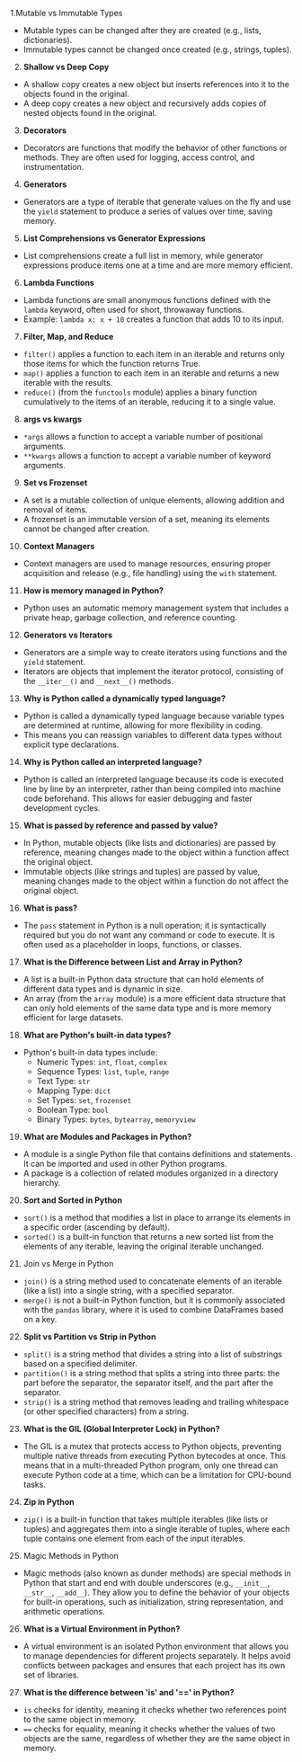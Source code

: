 1.Mutable vs Immutable Types
- Mutable types can be changed after they are created (e.g., lists, dictionaries).
- Immutable types cannot be changed once created (e.g., strings, tuples).

2. **Shallow vs Deep Copy**
- A shallow copy creates a new object but inserts references into it to the objects found in the original.
- A deep copy creates a new object and recursively adds copies of nested objects found in the original.

3. **Decorators**
- Decorators are functions that modify the behavior of other functions or methods. They are often used for logging, access control, and instrumentation.

4. **Generators**
- Generators are a type of iterable that generate values on the fly and use the `yield` statement to produce a series of values over time, saving memory.

5. **List Comprehensions vs Generator Expressions** 
- List comprehensions create a full list in memory, while generator expressions produce items one at a time and are more memory efficient.

6. **Lambda Functions**
- Lambda functions are small anonymous functions defined with the `lambda` keyword, often used for short, throwaway functions.
- Example: `lambda x: x + 10` creates a function that adds 10 to its input.

7. **Filter, Map, and Reduce**
- `filter()` applies a function to each item in an iterable and returns only those items for which the function returns True.
- `map()` applies a function to each item in an iterable and returns a new iterable with the results.
- `reduce()` (from the `functools` module) applies a binary function cumulatively to the items of an iterable, reducing it to a single value.

8. **args vs kwargs**
- `*args` allows a function to accept a variable number of positional arguments.
- `**kwargs` allows a function to accept a variable number of keyword arguments.

9. **Set vs Frozenset**
- A set is a mutable collection of unique elements, allowing addition and removal of items.
- A frozenset is an immutable version of a set, meaning its elements cannot be changed after creation.

10. **Context Managers**
- Context managers are used to manage resources, ensuring proper acquisition and release (e.g., file handling) using the `with` statement.

11. **How is memory managed in Python?**
- Python uses an automatic memory management system that includes a private heap, garbage collection, and reference counting.

12. **Generators vs Iterators**
- Generators are a simple way to create iterators using functions and the `yield` statement.
- Iterators are objects that implement the iterator protocol, consisting of the `__iter__()` and `__next__()` methods.

13. **Why is Python called a dynamically typed language?**
- Python is called a dynamically typed language because variable types are determined at runtime, allowing for more flexibility in coding.
- This means you can reassign variables to different data types without explicit type declarations.

14. **Why is Python called an interpreted language?**
- Python is called an interpreted language because its code is executed line by line by an interpreter, rather than being compiled into machine code beforehand. This allows for easier debugging and faster development cycles.

15. **What is passed by reference and passed by value?**
- In Python, mutable objects (like lists and dictionaries) are passed by reference, meaning changes made to the object within a function affect the original object.
- Immutable objects (like strings and tuples) are passed by value, meaning changes made to the object within a function do not affect the original object.

16. **What is pass?**
- The `pass` statement in Python is a null operation; it is syntactically required but you do not want any command or code to execute. It is often used as a placeholder in loops, functions, or classes.

17. **What is the Difference between List and Array in Python?**
- A list is a built-in Python data structure that can hold elements of different data types and is dynamic in size.
- An array (from the `array` module) is a more efficient data structure that can only hold elements of the same data type and is more memory efficient for large datasets.

18. **What are Python's built-in data types?**
- Python's built-in data types include:
  - Numeric Types: `int`, `float`, `complex`
  - Sequence Types: `list`, `tuple`, `range`
  - Text Type: `str`
  - Mapping Type: `dict`
  - Set Types: `set`, `frozenset`
  - Boolean Type: `bool`
  - Binary Types: `bytes`, `bytearray`, `memoryview`

19. **What are Modules and Packages in Python?**
- A module is a single Python file that contains definitions and statements. It can be imported and used in other Python programs.
- A package is a collection of related modules organized in a directory hierarchy.


20. **Sort and Sorted in Python**
- `sort()` is a method that modifies a list in place to arrange its elements in a specific order (ascending by default).
- `sorted()` is a built-in function that returns a new sorted list from the elements of any iterable, leaving the original iterable unchanged.  

21. Join vs Merge in Python
- `join()` is a string method used to concatenate elements of an iterable (like a list) into a single string, with a specified separator.
- `merge()` is not a built-in Python function, but it is commonly associated with the `pandas` library, where it is used to combine DataFrames based on a key.

22. **Split vs Partition vs Strip in Python**
- `split()` is a string method that divides a string into a list of substrings based on a specified delimiter.
- `partition()` is a string method that splits a string into three parts: the part before the separator, the separator itself, and the part after the separator.
- `strip()` is a string method that removes leading and trailing whitespace (or other specified characters) from a string.


23. **What is the GIL (Global Interpreter Lock) in Python?**
- The GIL is a mutex that protects access to Python objects, preventing multiple native threads from executing Python bytecodes at once. This means that in a multi-threaded Python program, only one thread can execute Python code at a time, which can be a limitation for CPU-bound tasks.

24. **Zip in Python**
- `zip()` is a built-in function that takes multiple iterables (like lists or tuples) and aggregates them into a single iterable of tuples, where each tuple contains one element from each of the input iterables.

25. Magic Methods in Python
- Magic methods (also known as dunder methods) are special methods in Python that start and end with double underscores (e.g., `__init__`, `__str__`, `__add__`). They allow you to define the behavior of your objects for built-in operations, such as initialization, string representation, and arithmetic operations.

26. **What is a Virtual Environment in Python?**
- A virtual environment is an isolated Python environment that allows you to manage dependencies for different projects separately. It helps avoid conflicts between packages and ensures that each project has its own set of libraries.

27. **What is the difference between 'is' and '==' in Python?**
- `is` checks for identity, meaning it checks whether two references point to the same object in memory.
- `==` checks for equality, meaning it checks whether the values of two objects are the same, regardless of whether they are the same object in memory.


